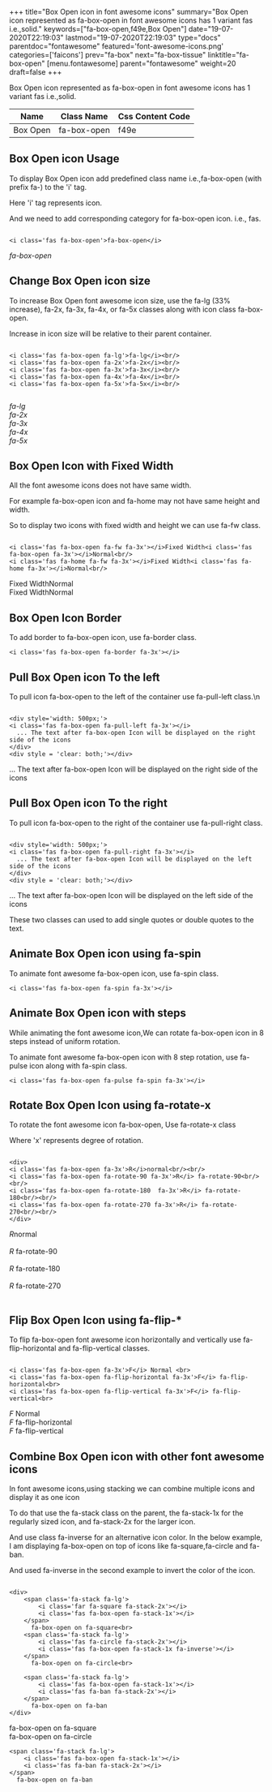 +++
title="Box Open icon in font awesome icons"
summary="Box Open icon represented as fa-box-open in font awesome icons has 1 variant fas i.e.,solid."
keywords=["fa-box-open,f49e,Box Open"]
date="19-07-2020T22:19:03"
lastmod="19-07-2020T22:19:03"
type="docs"
parentdoc="fontawesome"
featured='font-awesome-icons.png'
categories=['faicons']
prev="fa-box"
next="fa-box-tissue"
linktitle="fa-box-open"
[menu.fontawesome]
parent="fontawesome"
weight=20
draft=false
+++


Box Open icon represented as fa-box-open in font awesome icons has 1 variant fas i.e.,solid.

<div class='table-responsive'><table class='table'><thead><tr><th>Name</th><th>Class Name</th><th>Css Content Code</th></tr></thead><tbody><tr><td>Box Open</td><td>fa-box-open</td><td>f49e</td></tr></tbody></table></div>



## Box Open icon Usage

To display Box Open icon add predefined class name i.e.,fa-box-open (with prefix fa-) to the 'i' tag.

Here 'i' tag represents icon.

And we need to add corresponding category for fa-box-open icon. i.e., fas.


```

<i class='fas fa-box-open'>fa-box-open</i>
```

<i class='fas fa-box-open'>fa-box-open</i>




## Change Box Open icon size
To increase Box Open font awesome icon size, use the fa-lg (33% increase), fa-2x, fa-3x, fa-4x, or fa-5x classes along with icon class fa-box-open.

Increase in icon size will be relative to their parent container. 

```

<i class='fas fa-box-open fa-lg'>fa-lg</i><br/>
<i class='fas fa-box-open fa-2x'>fa-2x</i><br/>
<i class='fas fa-box-open fa-3x'>fa-3x</i><br/>
<i class='fas fa-box-open fa-4x'>fa-4x</i><br/>
<i class='fas fa-box-open fa-5x'>fa-5x</i><br/>
            
```

<i class='fas fa-box-open fa-lg'>fa-lg</i><br/>
<i class='fas fa-box-open fa-2x'>fa-2x</i><br/>
<i class='fas fa-box-open fa-3x'>fa-3x</i><br/>
<i class='fas fa-box-open fa-4x'>fa-4x</i><br/>
<i class='fas fa-box-open fa-5x'>fa-5x</i><br/>
            



## Box Open Icon with Fixed Width 

All the font awesome icons does not have same width.

For example fa-box-open icon and fa-home may not have same height and width.

So to display two icons with fixed width and height we can use fa-fw class.


```

<i class='fas fa-box-open fa-fw fa-3x'></i>Fixed Width<i class='fas fa-box-open fa-3x'></i>Normal<br/>
<i class='fas fa-home fa-fw fa-3x'></i>Fixed Width<i class='fas fa-home fa-3x'></i>Normal<br/>
```

<i class='fas fa-box-open fa-fw fa-3x'></i>Fixed Width<i class='fas fa-box-open fa-3x'></i>Normal<br/>
<i class='fas fa-home fa-fw fa-3x'></i>Fixed Width<i class='fas fa-home fa-3x'></i>Normal<br/>



## Box Open Icon Border 

To add border to fa-box-open icon, use fa-border class.


```
<i class='fas fa-box-open fa-border fa-3x'></i>

```
<i class='fas fa-box-open fa-border fa-3x'></i>





## Pull Box Open icon To the left

To pull icon fa-box-open to the left of the container use fa-pull-left class.\n

```

<div style='width: 500px;'>
<i class='fas fa-box-open fa-pull-left fa-3x'></i>
  ... The text after fa-box-open Icon will be displayed on the right side of the icons
</div>
<div style = 'clear: both;'></div>
```

<div style='width: 500px;'>
<i class='fas fa-box-open fa-pull-left fa-3x'></i>
  ... The text after fa-box-open Icon will be displayed on the right side of the icons
</div>
<div style = 'clear: both;'></div>




## Pull Box Open icon To the right
To pull icon fa-box-open to the right of the container use fa-pull-right class.

```

<div style='width: 500px;'>
<i class='fas fa-box-open fa-pull-right fa-3x'></i>
  ... The text after fa-box-open Icon will be displayed on the left side of the icons
</div>
<div style = 'clear: both;'></div>
```

<div style='width: 500px;'>
<i class='fas fa-box-open fa-pull-right fa-3x'></i>
  ... The text after fa-box-open Icon will be displayed on the left side of the icons
</div>
<div style = 'clear: both;'></div>

These two classes can used to add single quotes or double quotes to the text.


## Animate Box Open icon using fa-spin
To animate font awesome fa-box-open icon, use fa-spin class.

```
<i class='fas fa-box-open fa-spin fa-3x'></i>
```
<i class='fas fa-box-open fa-spin fa-3x'></i>




## Animate Box Open icon with steps
While animating the font awesome icon,We can rotate fa-box-open icon in 8 steps instead of uniform rotation.

To animate font awesome fa-box-open icon with 8 step rotation, use fa-pulse icon along with fa-spin class.


```
<i class='fas fa-box-open fa-pulse fa-spin fa-3x'></i>

```
<i class='fas fa-box-open fa-pulse fa-spin fa-3x'></i>





## Rotate Box Open Icon using fa-rotate-x
To rotate the font awesome icon fa-box-open, Use fa-rotate-x class

Where 'x' represents degree of rotation.


```

<div>
<i class='fas fa-box-open fa-3x'>R</i>normal<br/><br/>
<i class='fas fa-box-open fa-rotate-90 fa-3x'>R</i> fa-rotate-90<br/><br/> 
<i class='fas fa-box-open fa-rotate-180  fa-3x'>R</i> fa-rotate-180<br/><br/> 
<i class='fas fa-box-open fa-rotate-270 fa-3x'>R</i> fa-rotate-270<br/><br/>
</div>
```

<div>
<i class='fas fa-box-open fa-3x'>R</i>normal<br/><br/>
<i class='fas fa-box-open fa-rotate-90 fa-3x'>R</i> fa-rotate-90<br/><br/> 
<i class='fas fa-box-open fa-rotate-180  fa-3x'>R</i> fa-rotate-180<br/><br/> 
<i class='fas fa-box-open fa-rotate-270 fa-3x'>R</i> fa-rotate-270<br/><br/>
</div>




## Flip Box Open Icon using fa-flip-*
To flip fa-box-open font awesome icon horizontally and vertically use fa-flip-horizontal and fa-flip-vertical classes. 

```

<i class='fas fa-box-open fa-3x'>F</i> Normal <br>
<i class='fas fa-box-open fa-flip-horizontal fa-3x'>F</i> fa-flip-horizontal<br>
<i class='fas fa-box-open fa-flip-vertical fa-3x'>F</i> fa-flip-vertical<br>
```

<i class='fas fa-box-open fa-3x'>F</i> Normal <br>
<i class='fas fa-box-open fa-flip-horizontal fa-3x'>F</i> fa-flip-horizontal<br>
<i class='fas fa-box-open fa-flip-vertical fa-3x'>F</i> fa-flip-vertical<br>




## Combine Box Open icon with other font awesome icons
In font awesome icons,using stacking we can combine multiple icons and display it as one icon 

To do that use the fa-stack class on the parent, the fa-stack-1x for the regularly sized icon, and fa-stack-2x for the larger icon.

And use class fa-inverse for an alternative icon color. 
In the below example, I am displaying fa-box-open on top of icons like fa-square,fa-circle and fa-ban.

And used fa-inverse in the second example to invert the color of the icon.

```

<div>
    <span class='fa-stack fa-lg'>
        <i class='far fa-square fa-stack-2x'></i>
        <i class='fas fa-box-open fa-stack-1x'></i>
    </span>
      fa-box-open on fa-square<br>
    <span class='fa-stack fa-lg'>
        <i class='fas fa-circle fa-stack-2x'></i>
        <i class='fas fa-box-open fa-stack-1x fa-inverse'></i>
    </span>
      fa-box-open on fa-circle<br>

    <span class='fa-stack fa-lg'>
        <i class='fas fa-box-open fa-stack-1x'></i>
        <i class='fas fa-ban fa-stack-2x'></i>
    </span>
      fa-box-open on fa-ban
</div>
```

<div>
    <span class='fa-stack fa-lg'>
        <i class='far fa-square fa-stack-2x'></i>
        <i class='fas fa-box-open fa-stack-1x'></i>
    </span>
      fa-box-open on fa-square<br>
    <span class='fa-stack fa-lg'>
        <i class='fas fa-circle fa-stack-2x'></i>
        <i class='fas fa-box-open fa-stack-1x fa-inverse'></i>
    </span>
      fa-box-open on fa-circle<br>

    <span class='fa-stack fa-lg'>
        <i class='fas fa-box-open fa-stack-1x'></i>
        <i class='fas fa-ban fa-stack-2x'></i>
    </span>
      fa-box-open on fa-ban
</div>






